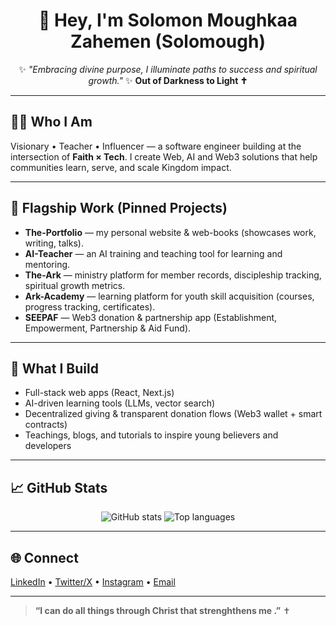 <!-- Profile README for Solomough / SolomonMoughkaa -->

<h1 align="center">👋 Hey, I'm Solomon Moughkaa Zahemen (Solomough)</h1>

<p align="center">
✨ <i>"Embracing divine purpose, I illuminate paths to success and spiritual growth."</i> ✨  
<b>Out of Darkness to Light ✝️</b>
</p>

---

## 🙋‍♂️ Who I Am
Visionary • Teacher • Influencer — a software engineer building at the intersection of **Faith × Tech**. I create Web, AI and Web3 solutions that help communities learn, serve, and scale Kingdom impact.

---

## 🚀 Flagship Work (Pinned Projects)
- **The-Portfolio** — my personal website & web-books (showcases work, writing, talks).  
- **AI-Teacher** — an AI training and teaching tool for learning and mentoring.  
- **The-Ark** — ministry platform for member records, discipleship tracking, spiritual growth metrics.  
- **Ark-Academy** — learning platform for youth skill acquisition (courses, progress tracking, certificates).  
- **SEEPAF** — Web3 donation & partnership app (Establishment, Empowerment, Partnership & Aid Fund).

---

## 🌱 What I Build
- Full-stack web apps (React, Next.js)  
- AI-driven learning tools (LLMs, vector search)  
- Decentralized giving & transparent donation flows (Web3 wallet + smart contracts)  
- Teachings, blogs, and tutorials to inspire young believers and developers

---

## 📈 GitHub Stats
<p align="center">
  <img src="https://github-readme-stats.vercel.app/api?username=Your-username&show_icons=true&theme=tokyonight" alt="GitHub stats" />
  <img src="https://github-readme-stats.vercel.app/api/top-langs/?username=Your-username&layout=compact&theme=tokyonight" alt="Top languages" />
</p>

---

## 🌐 Connect
[LinkedIn](#) • [Twitter/X](https://x.com/moughkaa46415?s=09) • [Instagram](https://www.instagram.com/solomough3?igsh=cGJ1d3JtYzh5M3Ay) • [Email](mailto:zahemenmoughkaa@gmail.com)

---

> **“I can do all things through Christ that strenghthens me .”** ✝️
